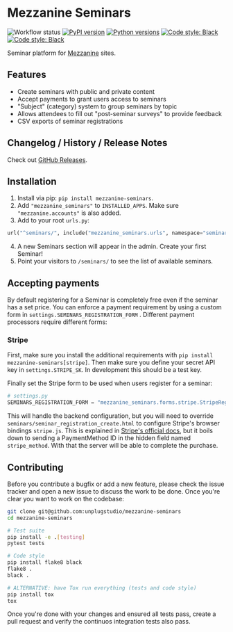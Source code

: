 # Mezzanine Seminars

![Workflow status](https://github.com/unplugstudio/mezzanine-seminars/workflows/Test%20and%20release/badge.svg)
[![PyPI version](https://badge.fury.io/py/mezzanine-seminars.svg)](https://pypi.org/project/mezzanine-seminars/)
[![Python versions](https://img.shields.io/pypi/pyversions/mezzanine-seminars)](https://pypi.org/project/mezzanine-seminars/)
[![Code style: Black](https://img.shields.io/badge/follows-semver-blue.svg)](https://github.com/psf/black)
[![Code style: Black](https://img.shields.io/badge/code%20style-black-000000.svg)](https://github.com/psf/black)

Seminar platform for [Mezzanine](http://mezzanine.jupo.org/) sites.

## Features

- Create seminars with public and private content
- Accept payments to grant users access to seminars
- "Subject" (category) system to group seminars by topic
- Allows attendees to fill out "post-seminar surveys" to provide feedback
- CSV exports of seminar registrations

## Changelog / History / Release Notes

Check out [GitHub Releases](https://github.com/unplugstudio/mezzanine-seminars/releases).

## Installation

1. Install via pip: `pip install mezzanine-seminars`.
2. Add `"mezzanine_seminars"` to `INSTALLED_APPS`. Make sure `"mezzanine.accounts"` is also added.
3. Add to your root `urls.py`:

```python
url("^seminars/", include("mezzanine_seminars.urls", namespace="seminars"))
```

4. A new Seminars section will appear in the admin. Create your first Seminar!
5. Point your visitors to `/seminars/` to see the list of available seminars.

## Accepting payments

By default registering for a Seminar is completely free even if the seminar has a set price. You can enforce a payment requirement by using a custom form in `settings.SEMINARS_REGISTRATION_FORM` . Different payment processors require different forms:

### Stripe

First, make sure you install the additional requirements with `pip install mezzanine-seminars[stripe]`. Then make sure you define your secret API key in `settings.STRIPE_SK`. In development this should be a test key.

Finally set the Stripe form to be used when users register for a seminar:

```python
# settings.py
SEMINARS_REGISTRATION_FORM = "mezzanine_seminars.forms.stripe.StripeRegistrationForm"
```

This will handle the backend configuration, but you will need to override `seminars/seminar_registration_create.html` to configure Stripe's browser bindings `stripe.js`. This is explained in [Stripe's official docs](https://stripe.com/docs/payments/accept-a-payment-synchronously), but it boils down to sending a PaymentMethod ID in the hidden field named `stripe_method`. With that the server will be able to complete the purchase.

## Contributing

Before you contribute a bugfix or add a new feature, please check the issue tracker and open a new issue to discuss the work to be done. Once you're clear you want to work on the codebase:

```bash
git clone git@github.com:unplugstudio/mezzanine-seminars
cd mezzanine-seminars

# Test suite
pip install -e .[testing]
pytest tests

# Code style
pip install flake8 black
flake8 .
black .

# ALTERNATIVE: have Tox run everything (tests and code style)
pip install tox
tox
```

Once you're done with your changes and ensured all tests pass, create a pull request and verify the continuos integration tests also pass.

